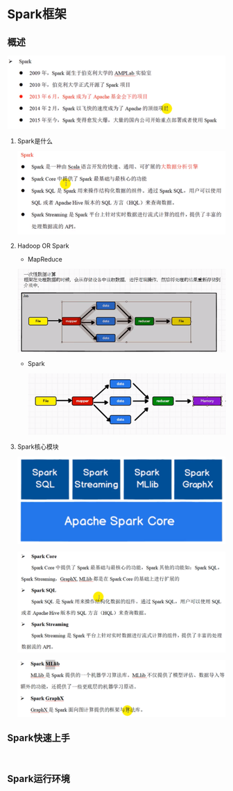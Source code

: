 # Spark框架

## 概述

![image-20210602210635196](./image-20210602210635196.png)

1. Spark是什么

   ![image-20210602210807638](./image-20210602210807638.png)

2. Hadoop OR Spark

   - MapReduce

   ![image-20210602211046506](./image-20210602211046506.png)

   - Spark

     ![image-20210602211232405](./image-20210602211232405.png)

3. Spark核心模块

   ![image-20210602211428213](./image-20210602211428213.png)

   ![image-20210602211523925](./image-20210602211523925.png)

   ![image-20210602211624138](./image-20210602211624138.png)

## Spark快速上手

​	

## Spark运行环境



